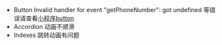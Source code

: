 - Button Invalid handler for event "getPhoneNumber": got undefined 等错误请查看[小程序button](https://developers.weixin.qq.com/miniprogram/dev/component/button.html)
- Accordion 动画不顺滑
- Indexes 跳转动画有问题